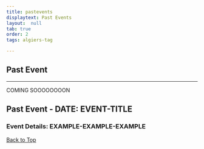 ```yaml
---
title: pastevents
displaytext: Past Events
layout:  null
tab: true
order: 2
tags: algiers-tag

---
```


## Past  Event

---

COMING SOOOOOOOON

## Past Event - DATE: EVENT-TITLE
### Event Details: EXAMPLE-EXAMPLE-EXAMPLE

[Back to Top](#past-events)

